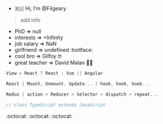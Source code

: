 - :ru: Hi, I’m @Filgeary
> add info
- PhD => null
- interests => +Infinity
- job salary => NaN
- girlfriend => undefined :trollface:
- cool bro => Gilfoy 🤓
- great teacher => David Malan 👨‍🏫

```js
View = React ? React : Vue || Angular
```

```jsx
React | Mount, Unmount, Update... | hook, hook, hook...
```

```jsx
Redux | action > Reducer > Selector > dispatch > repeat...
```

```js
// class TypeScript extends JavaScript
```

:octocat: :octocat: :octocat:

<!---
Filgeary/Filgeary is a ✨ special ✨ repository because its `README.md` (this file) appears on your GitHub profile.
You can click the Preview link to take a look at your changes.
--->
